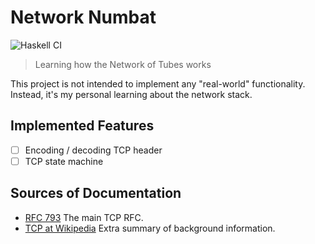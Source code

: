 # Network Numbat

![Haskell CI](https://github.com/lancelet/numbat/workflows/Haskell%20CI/badge.svg)

> Learning how the Network of Tubes works

This project is not intended to implement any "real-world" functionality.
Instead, it's my personal learning about the network stack.

## Implemented Features

- [ ] Encoding / decoding TCP header
- [ ] TCP state machine

## Sources of Documentation

- [RFC 793][rfc_793] The main TCP RFC.
- [TCP at Wikipedia][tcp_wikipedia] Extra summary of background information.

[rfc_793]: https://tools.ietf.org/html/rfc793
[tcp_wikipedia]: https://en.wikipedia.org/wiki/Transmission_Control_Protocol
